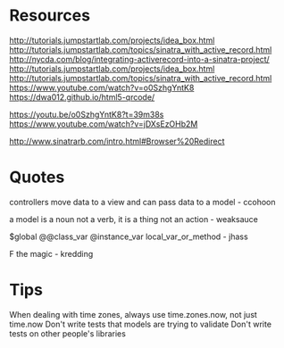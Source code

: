 # Resources

  http://tutorials.jumpstartlab.com/projects/idea_box.html
  http://tutorials.jumpstartlab.com/topics/sinatra_with_active_record.html
  http://nycda.com/blog/integrating-activerecord-into-a-sinatra-project/
  http://tutorials.jumpstartlab.com/projects/idea_box.html
  http://tutorials.jumpstartlab.com/topics/sinatra_with_active_record.html
  https://www.youtube.com/watch?v=o0SzhgYntK8
  https://dwa012.github.io/html5-qrcode/

  
  https://youtu.be/o0SzhgYntK8?t=39m38s
  https://www.youtube.com/watch?v=jDXsEzOHb2M
  
  http://www.sinatrarb.com/intro.html#Browser%20Redirect
    
# Quotes
  
  controllers move data to a view and can pass data to a model
    - ccohoon
    
  a model is a noun not a verb, it is a thing not an action
    - weaksauce
  
  $global @@class_var @instance_var local_var_or_method
    - jhass
  
  F the magic
    - kredding
    
# Tips
  
  When dealing with time zones, always use time.zones.now, not just time.now
  Don't write tests that models are trying to validate
  Don't write tests on other people's libraries 